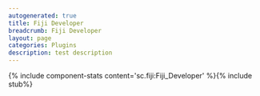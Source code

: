 ```yaml
---
autogenerated: true
title: Fiji Developer
breadcrumb: Fiji Developer
layout: page
categories: Plugins
description: test description
---
```


{% include component-stats content='sc.fiji:Fiji\_Developer' %}{% include stub%}



